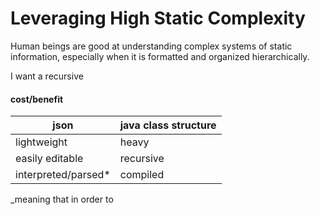 # Leveraging High Static Complexity #

<!-- {
  "tags": ["design", "epistemology", "LIS", "dublin-core-text-parser", "dublin-core", "metadata", "cataloging"]
} -->

Human beings are good at understanding complex systems of static information,
  especially when it is formatted and organized hierarchically.

I want a recursive

#### cost/benefit ####

| json | java class structure |
|-- |-- |
| lightweight | heavy |
| easily editable | recursive |
| interpreted/parsed* | compiled |

_meaning that in order to
